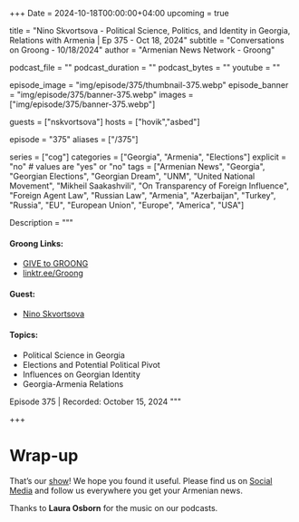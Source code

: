 +++
Date = 2024-10-18T00:00:00+04:00
upcoming = true

title = "Nino Skvortsova - Political Science, Politics, and Identity in Georgia, Relations with Armenia | Ep 375 - Oct 18, 2024"
subtitle = "Conversations on Groong - 10/18/2024"
author = "Armenian News Network - Groong"

podcast_file = ""
podcast_duration = ""
podcast_bytes = ""
youtube = ""

episode_image = "img/episode/375/thumbnail-375.webp"
episode_banner = "img/episode/375/banner-375.webp"
images = ["img/episode/375/banner-375.webp"]

guests = ["nskvortsova"]
hosts = ["hovik","asbed"]

episode = "375"
aliases = ["/375"]

series = ["cog"]
categories = ["Georgia", "Armenia", "Elections"]
explicit = "no" # values are "yes" or "no"
tags = ["Armenian News", "Georgia", "Georgian Elections", "Georgian Dream", "UNM", "United National Movement", "Mikheil Saakashvili", "On Transparency of Foreign Influence", "Foreign Agent Law", "Russian Law", "Armenia", "Azerbaijan", "Turkey", "Russia", "EU", "European Union", "Europe", "America", "USA"]

Description = """

#### Groong Links:
* [GIVE to GROONG](https://podcasts.groong.org/donate)
* [linktr.ee/Groong](https://linktr.ee/groong)

#### Guest:
* [Nino Skvortsova](/guest/nskvortsova)

#### Topics:
* Political Science in Georgia
* Elections and Potential Political Pivot
* Influences on Georgian Identity
* Georgia-Armenia Relations


Episode 375 | Recorded: October 15, 2024
"""

+++



# Wrap-up

That’s our [show](https://podcasts.groong.org/)! We hope you found it useful. Please find us on [Social Media](https://lintr.ee/groong) and follow us everywhere you get your Armenian news.

Thanks to **Laura Osborn** for the music on our podcasts.
